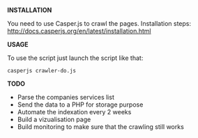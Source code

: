**INSTALLATION**

You need to use Casper.js to crawl the pages. Installation steps: http://docs.casperjs.org/en/latest/installation.html

**USAGE**

To use the script just launch the script like that:

```shell
casperjs crawler-do.js
```

**TODO**

- Parse the companies services list
- Send the data to a PHP for storage purpose
- Automate the indexation every 2 weeks 
- Build a vizualisation page
- Build monitoring to make sure that the crawling still works
